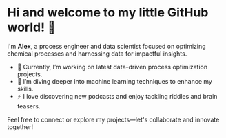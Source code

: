 # Hi and welcome to my little GitHub world! 👋

I'm **Alex**, a process engineer and data scientist focused on optimizing chemical processes and harnessing data for impactful insights.

- 🔭 Currently, I’m working on latest data-driven process optimization projects.
- 🌱 I’m diving deeper into machine learning techniques to enhance my skills.
- ⚡ I love discovering new podcasts and enjoy tackling riddles and brain teasers.

Feel free to connect or explore my projects—let's collaborate and innovate together!
